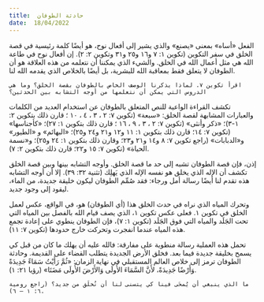 ```yaml
---
title:  حادثة الطوفان
date:  18/04/2022
---
```


الفعل «أساه» بمعنى «يصنع» والذي يشير إلى أفعال نوح، هو أيضًا كلمة رئيسية في قصة الخلق في سفر التكوين (تكوين ١: ٧ و١٦ و٢٥ و٣١ وتكوين ٢: ٢). إن أفعال نوح في طاعة الله هي مثل أعمال الله في الخلق. والشيء الذي يمكننا أن نتعلمه من هذه العلاقة هو أن الطوفان لا يتعلق فقط بمعاقبة الله للبشرية، بل أيضًا بالخلاص الذي يقدمه الله لنا.

`اقرأ تكوين ٧. لماذا يذكرنا الوصف الخاص بالطوفان بقصة الخلق؟ وما هي الدروس التي يمكن أن نتعلمها من أوجه التشابه بين الحدثين؟`

تكشف القراءة الواعية للنص المتعلق بالطوفان عن استخدام العديد من الكلمات والعبارات المشابهة لقصة الخلق: «سبعة» (تكوين ٧: ٢ ، ٣ ، ٤ ، ١٠ ؛ قارن ذلك بتكوين ٢: ١-٣)؛ «ذكر وأنثى» (تكوين ٧: ٢ ، ٣ ، ٩ ، ١٦ ؛ قارن ذلك بتكوين ١: ٢٧)؛ «كأجناسها» (تكوين ٧: ١٤؛ قارن ذلك بتكوين ١: ١١ و١٢ و٢١ و٢٤ و٢٥)؛ «البهائم» و «الطيور» و«الدبابات» (راجع تكوين ٧: ٨ و١٤ و٢١ و٢٣؛ وقارن ذلك بتكوين ١: ٢٤ و٢٥)؛ و«نسمة الحياة» (تكوين ٧: ١٥ و٢٢؛ قارن ذلك بتكوين ٢: ٧).

إذن، فإن قصة الطوفان تشبه إلى حد ما قصة الخلق. وأوجه التشابه بينها وبين قصة الخلق تكشف أن الإله الذي يخلق هو نفسه الإله الذي يَهلِك (تثنية ٣٢: ٣٩). إلا أن أوجه التشابه هذه تقدم لنا أيضًا رسالة أمل ورجاء: فقد صُمِّم الطوفان ليكون خليقة جديدة، من الماء، ليقود إلى وجود جديد.

وتحرك المياه الذي نراه في حدث الخلق هذا (أي الطوفان) هو، في الواقع، عكس لعمل الخلق في تكوين ١. فعلى عكس تكوين ١، الذي يصف قيام الله بالفصل بين المياه التي تحت الجَلَد والمياه التي فوق الجَلَد (تكوين ١: ٧)، فإن الطوفان ينطوي على إعادة تجمع هذه المياه عندما انفجرت وتحركت خارج حدودها (تكوين ٧: ١١).

تحمل هذه العملية رسالة منطوية على مفارقة: فالله عليه أن يهلك ما كان من قبل كي يسمح بخليقة جديدة فيما بعد. فخلق الأرض الجديدة يتطلب القضاء على القديمة. وحادثة الطوفان ترمز إلى خلاص العالم المستقبلي في نهاية الزمان: «ثُمَّ رَأَيْتُ سَمَاءً جَدِيدَةً وَأَرْضًا جَدِيدَةً، لأَنَّ السَّمَاءَ الأُولَى وَالأَرْضَ الأُولَى مَضَتَا» (رؤيا ٢١: ١).

`ما الذي ينبغي أن يُمحَى فينا كي يتسنى لنا أن نُخلَق من جديد؟ (راجع رومية ٦: ١ – ٦).`